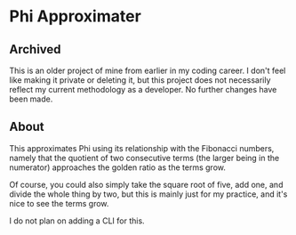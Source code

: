 # Phi Approximater #

## Archived ##

This is an older project of mine from earlier in my coding career. I don't feel like making it private or deleting it, but this project does not necessarily reflect my current methodology as a developer. No further changes have been made. 

## About ##

This approximates Phi using its relationship with the Fibonacci numbers, namely that the quotient of two consecutive terms (the larger being in the numerator) approaches the golden ratio as the terms grow.

Of course, you could also simply take the square root of five, add one, and divide the whole thing by two, but this is mainly just for my practice, and it's nice to see the terms grow.

I do not plan on adding a CLI for this.
